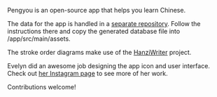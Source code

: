 Pengyou is an open-source app that helps you learn Chinese.

The data for the app is handled in a [separate repository](https://github.com/Mr-Pepe/pengyou_data_generator). Follow the instructions there and copy the generated database file into /app/src/main/assets.

The stroke order diagrams make use of the [HanziWriter](https://hanziwriter.org/) project.

Evelyn did an awesome job designing the app icon and user interface. Check out [her Instagram page](https://www.instagram.com/evelyncplum/) to see more of her work.

Contributions welcome!
